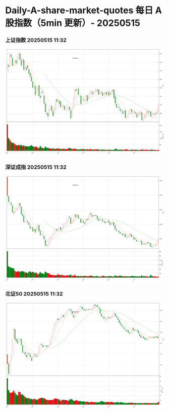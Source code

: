 
# Daily-A-share-market-quotes 每日 A 股指数（5min 更新）- 20250515

### 上证指数 20250515 11:32
![](./fig/2025/5/20250515-sh000001.png)

### 深证成指 20250515 11:32
![](./fig/2025/5/20250515-sz399001.png)

### 北证50 20250515 11:32
![](./fig/2025/5/20250515-bj899050.png)

